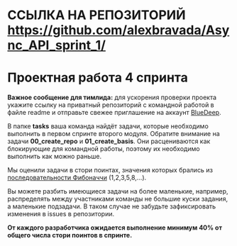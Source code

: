 # ССЫЛКА НА РЕПОЗИТОРИЙ https://github.com/alexbravada/Async_API_sprint_1/
# Проектная работа 4 спринта

**Важное сообщение для тимлида:** для ускорения проверки проекта укажите ссылку на приватный репозиторий с командной работой в файле readme и отправьте свежее приглашение на аккаунт [BlueDeep](https://github.com/BigDeepBlue).

В папке **tasks** ваша команда найдёт задачи, которые необходимо выполнить в первом спринте второго модуля.  Обратите внимание на задачи **00_create_repo** и **01_create_basis**. Они расцениваются как блокирующие для командной работы, поэтому их необходимо выполнить как можно раньше.

Мы оценили задачи в стори поинтах, значения которых брались из [последовательности Фибоначчи](https://ru.wikipedia.org/wiki/Числа_Фибоначчи) (1,2,3,5,8,…).

Вы можете разбить имеющиеся задачи на более маленькие, например, распределять между участниками команды не большие куски задания, а маленькие подзадачи. В таком случае не забудьте зафиксировать изменения в issues в репозитории.

**От каждого разработчика ожидается выполнение минимум 40% от общего числа стори поинтов в спринте.**
